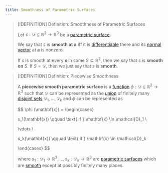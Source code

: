 ```yaml
---
title: Smoothness of Parametric Surfaces
---
```



>[!DEFINITION] Definition: Smoothness of Parametric Surfaces
>
>Let $s: \mathcal{D} \subseteq \mathbb{R}^2 \to \mathbb{R}^3$ be a [parametric surface](Parametric%20Surface.md).
>
>We say that $s$ is **smooth at** $\mathbf{a}$ iff it is [differentiable](../../Real%20Vector%20Functions/Differentiation/Differentiability%20of%20Real%20Vector%20Functions.md) there and its [normal vector](Surface%20Normal%20Vector.md) at $\mathbf{a}$ is nonzero.
>
>If $s$ is smooth at every $\mathbf{x}$ in some $S \subseteq \mathbb{R}^2$, then we say that $s$ is **smooth on** $S$. If $S = \mathcal{D}$, then we just say that $s$ is **smooth**.
>

>[!DEFINITION] Definition: Piecewise Smoothness
>
>A **piecewise smooth parametric surface** is a [function](../../Functions%20of%20the%20Real%20Numbers.md) $\phi: \mathcal{D} \subseteq \mathbb{R}^2 \to \mathbb{R}^3$ such that $\mathcal{D}$ can be represented as the [union](../../../../Set%20Theory/Collections/Operations%20with%20Collections.md) of finitely many [disjoint sets](../../../../Set%20Theory/Disjoint%20Sets.md) $\mathcal{D}_1, \dotsc, \mathcal{D}_k$ and $\phi$ can be represented as
>
>$$
>\phi (\mathbf{x}) = 
>\begin{cases}
>
>s_1(\mathbf{x}) \qquad \text{ if } \mathbf{x} \in \mathcal{D}_1 \\
>
>\vdots \\
>
>s_k(\mathbf{x}) \qquad \text{ if } \mathbf{x} \in \mathcal{D}_k
>
>\end{cases}
>$$
>
>where $s_1: \mathcal{D}_1 \to \mathbb{R}^3, \dotsc, s_k: \mathcal{D}_k \to \mathbb{R}^3$ are [parametric surfaces](Parametric%20Surface.md) which are [smooth](Smoothness.md) except at possibly finitely many places.
>